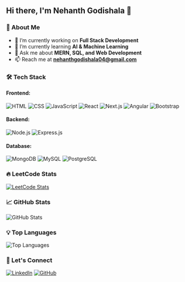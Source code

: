 ## Hi there, I'm Nehanth Godishala 👋

### 🚀 About Me
- 🔭 I’m currently working on **Full Stack Development**
- 🌱 I’m currently learning **AI & Machine Learning**
- 💬 Ask me about **MERN, SQL, and Web Development**
- 📫 Reach me at **nehanthgodishala04@gmail.com**

### 🛠 Tech Stack

#### Frontend:
![HTML](https://img.shields.io/badge/HTML5-%23E34F26.svg?style=for-the-badge&logo=html5&logoColor=white)
![CSS](https://img.shields.io/badge/CSS3-%231572B6.svg?style=for-the-badge&logo=css3&logoColor=white)
![JavaScript](https://img.shields.io/badge/JavaScript-%23F7DF1E.svg?style=for-the-badge&logo=javascript&logoColor=black)
![React](https://img.shields.io/badge/React-%2361DAFB.svg?style=for-the-badge&logo=react&logoColor=black)
![Next.js](https://img.shields.io/badge/Next.js-%23000000.svg?style=for-the-badge&logo=next.js&logoColor=white)
![Angular](https://img.shields.io/badge/Angular-%23DD0031.svg?style=for-the-badge&logo=angular&logoColor=white)
![Bootstrap](https://img.shields.io/badge/Bootstrap-%237952B3.svg?style=for-the-badge&logo=bootstrap&logoColor=white)

#### Backend:
![Node.js](https://img.shields.io/badge/Node.js-%23339933.svg?style=for-the-badge&logo=node.js&logoColor=white)
![Express.js](https://img.shields.io/badge/Express.js-%23000000.svg?style=for-the-badge&logo=express&logoColor=white)

#### Database:
![MongoDB](https://img.shields.io/badge/MongoDB-%2347A248.svg?style=for-the-badge&logo=mongodb&logoColor=white)
![MySQL](https://img.shields.io/badge/MySQL-%234479A1.svg?style=for-the-badge&logo=mysql&logoColor=white)
![PostgreSQL](https://img.shields.io/badge/PostgreSQL-%23336791.svg?style=for-the-badge&logo=postgresql&logoColor=white)

### 🔥 LeetCode Stats
[![LeetCode Stats](https://leetcard.jacoblin.cool/Nehanth04?theme=dark&font=Karma)](https://leetcode.com/Nehanth04/)

### 📈 GitHub Stats
![GitHub Stats](https://github-readme-stats.vercel.app/api?username=Nehanth04&show_icons=true&theme=radical)

### 💡 Top Languages
![Top Languages](https://github-readme-stats.vercel.app/api/top-langs/?username=Nehanth04&layout=compact&theme=radical)

### 🎯 Let's Connect
[![LinkedIn](https://img.shields.io/badge/LinkedIn-%230A66C2.svg?style=for-the-badge&logo=linkedin&logoColor=white)](https://linkedin.com/in/yourprofile)
[![GitHub](https://img.shields.io/badge/GitHub-%23181717.svg?style=for-the-badge&logo=github&logoColor=white)](https://github.com/Nehanth04)
